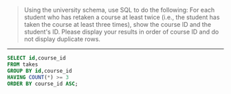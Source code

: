 > Using the university schema, use SQL to do the following: For each student who has retaken a course at least twice (i.e., the student has taken the course at least three times), show the course ID and the student's ID. Please display your results in order of course ID and do not display duplicate rows.

---

```sql
SELECT id,course_id 
FROM takes
GROUP BY id,course_id
HAVING COUNT(*) >= 3
ORDER BY course_id ASC; 
```
